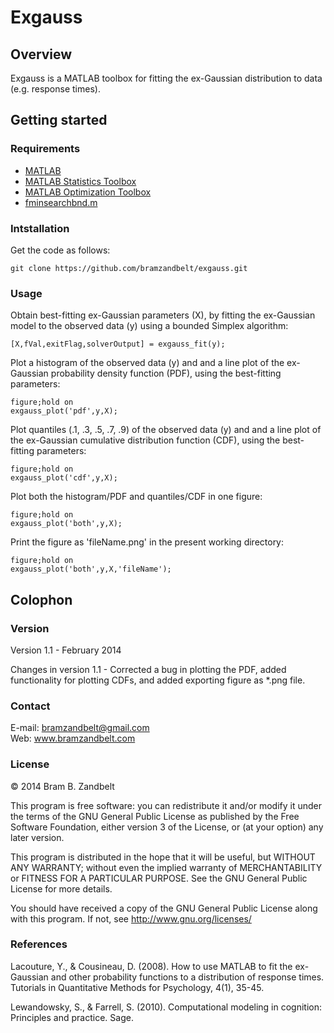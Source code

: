 # Exgauss


## Overview

Exgauss is a MATLAB toolbox for fitting the ex-Gaussian distribution to data (e.g. response times).

## Getting started


### Requirements

* [MATLAB](http://www.mathworks.com)
* [MATLAB Statistics Toolbox](http://www.mathworks.com/products/statistics/)
* [MATLAB Optimization Toolbox](http://www.mathworks.com/products/optimization/)
* [fminsearchbnd.m](http://www.mathworks.com/matlabcentral/fileexchange/8277-fminsearchbnd-fminsearchcon)


### Intstallation

Get the code as follows:

```
git clone https://github.com/bramzandbelt/exgauss.git
```

### Usage

Obtain best-fitting ex-Gaussian parameters (X), by fitting the ex-Gaussian model to the observed data (y) using a bounded Simplex algorithm:

```
[X,fVal,exitFlag,solverOutput] = exgauss_fit(y);
```

Plot a histogram of the observed data (y) and and a line plot of the ex-Gaussian probability density function (PDF), using the best-fitting parameters:

```
figure;hold on
exgauss_plot('pdf',y,X);
```

Plot quantiles (.1, .3, .5, .7, .9) of the observed data (y) and and a line plot of the ex-Gaussian cumulative distribution function (CDF), using the best-fitting parameters:

```
figure;hold on
exgauss_plot('cdf',y,X);
```

Plot both the histogram/PDF and quantiles/CDF in one figure:

```
figure;hold on
exgauss_plot('both',y,X);
```

Print the figure as 'fileName.png' in the present working directory:

```
figure;hold on
exgauss_plot('both',y,X,'fileName');
```


## Colophon


### Version

Version 1.1 - February 2014

Changes in version 1.1 - Corrected a bug in plotting the PDF,  added functionality for plotting CDFs, and added exporting figure as *.png file.

### Contact

E-mail: bramzandbelt@gmail.com  
Web: www.bramzandbelt.com  

### License

&copy; 2014  Bram B. Zandbelt

This program is free software: you can redistribute it and/or modify
it under the terms of the GNU General Public License as published by
the Free Software Foundation, either version 3 of the License, or
(at your option) any later version.

This program is distributed in the hope that it will be useful,
but WITHOUT ANY WARRANTY; without even the implied warranty of
MERCHANTABILITY or FITNESS FOR A PARTICULAR PURPOSE.  See the
GNU General Public License for more details.

You should have received a copy of the GNU General Public License
along with this program.  If not, see <http://www.gnu.org/licenses/>

### References

Lacouture, Y., & Cousineau, D. (2008). How to use MATLAB to fit the ex-Gaussian and other probability functions to a distribution of response times. Tutorials in Quantitative Methods for Psychology, 4(1), 35-45.  

Lewandowsky, S., & Farrell, S. (2010). Computational modeling in cognition: Principles and practice. Sage.